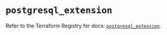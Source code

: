 # `postgresql_extension`

Refer to the Terraform Registry for docs: [`postgresql_extension`](https://registry.terraform.io/providers/cyrilgdn/postgresql/1.23.0/docs/resources/extension).
